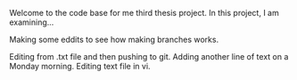 Welcome to the code base for me third thesis project. In this project, I am examining...

Making some eddits to see how making branches works.

Editing from .txt file and then pushing to git.
Adding another line of text on a Monday morning.
Editing text file in vi.
